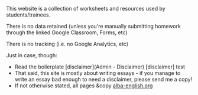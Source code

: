 This website is a collection of worksheets and resources used by students/trainees.  

There is no data retained (unless you're  manually submitting homework through the linked Google Classroom, Forms, etc) 

There is no tracking (i.e. no Google Analytics, etc)  

Just in case, though:  
* Read the boilerplate [disclaimer](Admin - Disclaimer)  [disclaimer] test
* That said, this site is mostly about writing essays - if you manage to write an essay bad enough to need a disclaimer, please send me a copy!  
* If not otherwise stated, all pages &copy [alba-english.org](https://alba-english.org)

